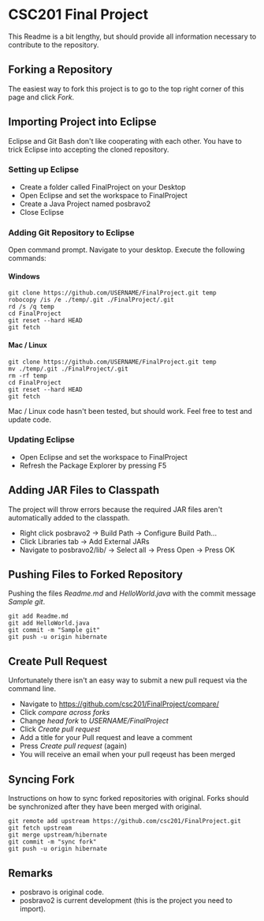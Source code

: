 # CSC201 Final Project
This Readme is a bit lengthy, but should provide all information necessary to contribute to the repository.

## Forking a Repository
The easiest way to fork this project is to go to the top right corner of this page and click *Fork*.

## Importing Project into Eclipse
Eclipse and Git Bash don't like cooperating with each other.  You have to trick Eclipse into accepting the cloned repository.

### Setting up Eclipse
- Create a folder called FinalProject on your Desktop
- Open Eclipse and set the workspace to FinalProject
- Create a Java Project named posbravo2
- Close Eclipse

### Adding Git Repository to Eclipse
Open command prompt.  Navigate to your desktop.  Execute the following commands:

#### Windows
    git clone https://github.com/USERNAME/FinalProject.git temp
    robocopy /is /e ./temp/.git ./FinalProject/.git
    rd /s /q temp
    cd FinalProject
    git reset --hard HEAD
    git fetch

#### Mac / Linux
    git clone https://github.com/USERNAME/FinalProject.git temp
    mv ./temp/.git ./FinalProject/.git
    rm -rf temp
    cd FinalProject
    git reset --hard HEAD
    git fetch

Mac / Linux code hasn't been tested, but should work.  Feel free to test and update code.

### Updating Eclipse
- Open Eclipse and set the workspace to FinalProject
- Refresh the Package Explorer by pressing F5

## Adding JAR Files to Classpath
The project will throw errors because the required JAR files aren't automatically added to the classpath.

- Right click posbravo2 -> Build Path -> Configure Build Path...
- Click Libraries tab -> Add External JARs
- Navigate to posbravo2/lib/ -> Select all -> Press Open -> Press OK

## Pushing Files to Forked Repository
Pushing the files *Readme.md* and *HelloWorld.java* with the commit message *Sample git*.

    git add Readme.md
    git add HelloWorld.java
    git commit -m "Sample git"
    git push -u origin hibernate

## Create Pull Request
Unfortunately there isn't an easy way to submit a new pull request via the command line.
- Navigate to https://github.com/csc201/FinalProject/compare/
- Click *compare across forks*
- Change *head fork* to *USERNAME/FinalProject*
- Click *Create pull request*
- Add a title for your Pull request and leave a comment
- Press *Create pull request* (again)
- You will receive an email when your pull reqeust has been merged

## Syncing Fork
Instructions on how to sync forked repositories with original.  Forks should be synchronized after they have been merged with original.

    git remote add upstream https://github.com/csc201/FinalProject.git
    git fetch upstream
    git merge upstream/hibernate
    git commit -m "sync fork"
    git push -u origin hibernate

## Remarks
- posbravo is original code.
- posbravo2 is current development (this is the project you need to import).